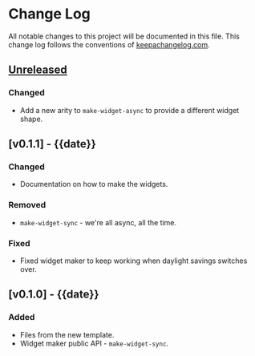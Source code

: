 # Change Log
All notable changes to this project will be documented in this file.
This change log follows the conventions of [keepachangelog.com](http://keepachangelog.com/).

## [Unreleased]
### Changed
- Add a new arity to `make-widget-async` to provide a different widget shape.

## [v0.1.1] - {{date}}
### Changed
- Documentation on how to make the widgets.

### Removed
- `make-widget-sync` - we're all async, all the time.

### Fixed
- Fixed widget maker to keep working when daylight savings switches over.

## [v0.1.0] - {{date}}
### Added
- Files from the new template.
- Widget maker public API - `make-widget-sync`.

[Unreleased]: https://github.com/{{group}}/{{name}}/compare/v0.1.1...HEAD
[0.1.1]: https://github.com/{{group}}/{{name}}/compare/v0.1.0...v0.1.1
[0.1.0]: https://github.com/{{group}}/{{name}}/releases/tag/v0.1.0
